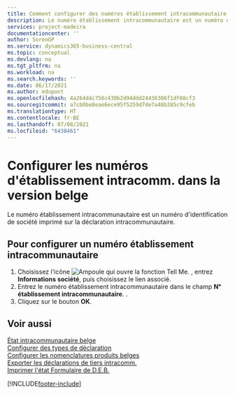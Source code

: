 ```yaml
---
title: Comment configurer des numéros établissement intracommunautaire [BE]
description: Le numéro établissement intracommunautaire est un numéro d'identification de société imprimé sur la déclaration intracommunautaire.
services: project-madeira
documentationcenter: ''
author: SorenGP
ms.service: dynamics365-business-central
ms.topic: conceptual
ms.devlang: na
ms.tgt_pltfrm: na
ms.workload: na
ms.search.keywords: ''
ms.date: 06/17/2021
ms.author: edupont
ms.openlocfilehash: 4a264d4c756c430b2d94ddd24436306f1df08cf3
ms.sourcegitcommit: a7cb0be8eae6ece95f5259d7de7a48b385c9cfeb
ms.translationtype: HT
ms.contentlocale: fr-BE
ms.lasthandoff: 07/08/2021
ms.locfileid: "6438461"
---
```

# <a name="set-up-intrastat-establishment-numbers-in-the-belgian-version"></a>Configurer les numéros d'établissement intracomm. dans la version belge
Le numéro établissement intracommunautaire est un numéro d'identification de société imprimé sur la déclaration intracommunautaire.  

## <a name="to-set-up-an-intrastat-establishment-number"></a>Pour configurer un numéro établissement intracommunautaire  

1.  Choisissez l'icône ![Ampoule qui ouvre la fonction Tell Me.](../../media/ui-search/search_small.png "Dites-moi ce que vous voulez faire") , entrez **Informations société**, puis choisissez le lien associé.  
2.  Entrez le numéro établissement intracommunautaire dans le champ **N° établissement intracommunautaire**. .  
3.  Cliquez sur le bouton **OK**.  
  
## <a name="see-also"></a>Voir aussi  
 [État intracommunautaire belge](belgian-intrastat-reporting.md)   
 [Configurer des types de déclaration](how-to-set-up-declaration-types.md)   
 [Configurer les nomenclatures produits belges](how-to-set-up-belgian-tariff-numbers.md)   
 [Exporter les déclarations de tiers intracomm.](how-to-export-intrastat-third-party-declararations.md)   
 [Imprimer l'état Formulaire de D.E.B.](how-to-print-the-intrastat-form-report.md)


[!INCLUDE[footer-include](../../includes/footer-banner.md)]